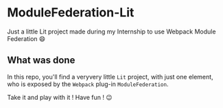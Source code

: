 # ModuleFederation-Lit
Just a little Lit project made during my Internship to use Webpack Module Federation 😄

## What was done

In this repo, you'll find a veryvery little `Lit` project, with just one element, who is exposed by the `Webpack` plug-in `ModuleFederation`.

Take it and play with it ! Have fun ! 😉
